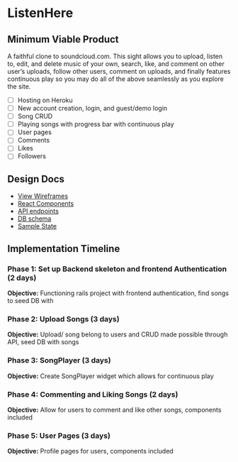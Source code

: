 # ListenHere

## Minimum Viable Product

A faithful clone to soundcloud.com. This sight allows you to upload,
listen to, edit, and delete music of your own, search, like, and comment
on other user’s uploads, follow other users, comment on uploads, and
finally features continuous play so you may do all of the above seamlessly
as you explore the site.

- [ ] Hosting on Heroku
- [ ] New account creation, login, and guest/demo login
- [ ] Song CRUD
- [ ] Playing songs with progress bar with continuous play
- [ ] User pages
- [ ] Comments
- [ ] Likes
- [ ] Followers

## Design Docs

* [View Wireframes][wireframes]
* [React Components][components]
* [API endpoints][api-endpoints]
* [DB schema][schema]
* [Sample State][sample-state]

[wireframes]: docs/wireframes
[components]: component-hierarchy.md
[api-endpoints]: api-endpoints.md
[schema]: schema.md
[sample-state]: sample-state.md



## Implementation Timeline

### Phase 1: Set up Backend skeleton and frontend Authentication (2 days)
**Objective:** Functioning rails project with frontend authentication, find songs to seed DB with

### Phase 2: Upload Songs (3 days)
**Objective:** Upload/ song belong to users and CRUD made possible through API, seed DB with songs

### Phase 3: SongPlayer (3 days)
**Objective:** Create SongPlayer widget which allows for continuous play

### Phase 4: Commenting and Liking Songs (2 days)
**Objective:** Allow for users to comment and like other songs, components included

### Phase 5: User Pages (3 days)
**Objective:** Profile pages for users, components included
